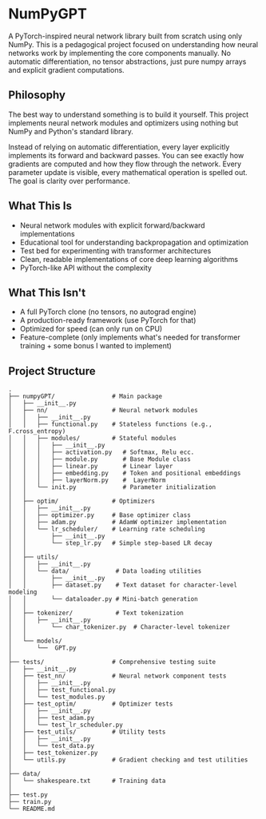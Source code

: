 # NumPyGPT

A PyTorch-inspired neural network library built from scratch using only NumPy. This is a pedagogical project focused on understanding how neural networks work by implementing the core components manually. No automatic differentiation, no tensor abstractions, just pure numpy arrays and explicit gradient computations.

## Philosophy

The best way to understand something is to build it yourself. This project implements neural network modules and optimizers using nothing but NumPy and Python's standard library.

Instead of relying on automatic differentiation, every layer explicitly implements its forward and backward passes. You can see exactly how gradients are computed and how they flow through the network. Every parameter update is visible, every mathematical operation is spelled out. The goal is clarity over performance.

## What This Is

- Neural network modules with explicit forward/backward implementations
- Educational tool for understanding backpropagation and optimization
- Test bed for experimenting with transformer architectures
- Clean, readable implementations of core deep learning algorithms
- PyTorch-like API without the complexity

## What This Isn't

- A full PyTorch clone (no tensors, no autograd engine)
- A production-ready framework (use PyTorch for that)
- Optimized for speed (can only run on CPU)
- Feature-complete (only implements what's needed for transformer training + some bonus I wanted to implement)

## Project Structure

```
.
├── numpyGPT/                # Main package
│   ├── __init__.py
│   ├── nn/                  # Neural network modules
│   │   ├── __init__.py
│   │   ├── functional.py    # Stateless functions (e.g., F.cross_entropy)
│   │   ├── modules/         # Stateful modules
│   │   │   ├── __init__.py
│   │   │   ├── activation.py   # Softmax, Relu ecc.
│   │   │   ├── module.py       # Base Module class
│   │   │   ├── linear.py       # Linear layer
│   │   │   ├── embedding.py    # Token and positional embeddings
│   │   │   ├── layerNorm.py    #  LayerNorm
│   │   └── init.py             # Parameter initialization
│   │
│   ├── optim/               # Optimizers
│   │   ├── __init__.py
│   │   ├── optimizer.py     # Base optimizer class
│   │   ├── adam.py          # AdamW optimizer implementation
│   │   └── lr_scheduler/    # Learning rate scheduling
│   │       ├── __init__.py
│   │       └── step_lr.py   # Simple step-based LR decay
│   │
│   ├── utils/
│   │   ├── __init__.py
│   │   └── data/             # Data loading utilities
│   │       ├── __init__.py
│   │       ├── dataset.py    # Text dataset for character-level modeling
│   │       └── dataloader.py # Mini-batch generation
│   │
│   ├── tokenizer/            # Text tokenization
│   │   ├── __init__.py
│   │       └── char_tokenizer.py  # Character-level tokenizer
│   │    
│   └── models/
│       └──  GPT.py
│
├── tests/                   # Comprehensive testing suite
│   ├── __init__.py
│   ├── test_nn/             # Neural network component tests
│   │   ├── __init__.py
│   │   ├── test_functional.py
│   │   └── test_modules.py
│   ├── test_optim/          # Optimizer tests
│   │   ├── __init__.py
│   │   ├── test_adam.py
│   │   └── test_lr_scheduler.py
│   ├── test_utils/          # Utility tests
│   │   ├── __init__.py
│   │   └── test_data.py
│   ├── test_tokenizer.py
│   └── utils.py             # Gradient checking and test utilities
│
├── data/
│   └── shakespeare.txt      # Training data
│
├── test.py
├── train.py
└── README.md
```